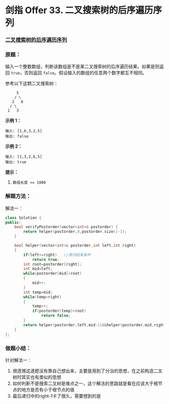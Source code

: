 # 剑指 Offer 33. 二叉搜索树的后序遍历序列

### [二叉搜索树的后序遍历序列](https://leetcode-cn.com/problems/er-cha-sou-suo-shu-de-hou-xu-bian-li-xu-lie-lcof/)

### 原题：

输入一个整数数组，判断该数组是不是某二叉搜索树的后序遍历结果。如果是则返回 `true`，否则返回 `false`。假设输入的数组的任意两个数字都互不相同。

参考以下这颗二叉搜索树：

```
     5
    / \
   2   6
  / \
 1   3
```

**示例 1：**

```
输入: [1,6,3,2,5]
输出: false
```

**示例 2：**

```
输入: [1,3,2,6,5]
输出: true
```

**提示：**

1. `数组长度 <= 1000`

### 解题方法：

解法一：

```cpp
class Solution {
public:
    bool verifyPostorder(vector<int>& postorder) {
        return helper(postorder,0,postorder.size()-1);
    }

    bool helper(vector<int>& postorder,int left,int right)
    {
        if(left>=right)   //递归结束条件
            return true;
        int root=postorder[right];
        int mid=left;
        while(postorder[mid]<root)
        {
            mid++;
        }
        int temp=mid;
        while(temp<right)
        {
            temp++;
            if(postorder[temp]<root)
                return false;
        }
        return helper(postorder,left,mid-1)&&helper(postorder,mid,right-1);   
    }
};
```

### 做题小结：

针对解法一：

1. 很遗憾这道题没有靠自己想出来，主要是用到了分治的思想，在之前构造二叉树时其实也有类似的思想
2. 如何判断不是搜索二叉树是难点之一，这个解法的思路就是看在应该大于根节点的地方是否有小于根节点的值
3. 最后递归中的right-1卡了很久，需要想到的是
